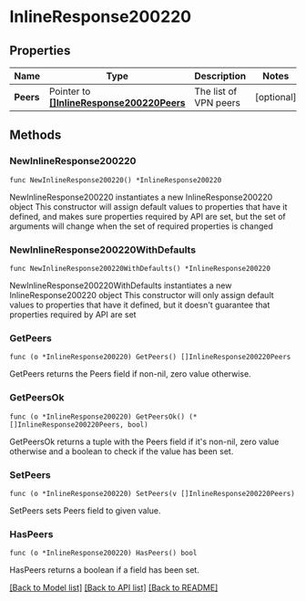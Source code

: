 # InlineResponse200220

## Properties

Name | Type | Description | Notes
------------ | ------------- | ------------- | -------------
**Peers** | Pointer to [**[]InlineResponse200220Peers**](InlineResponse200220Peers.md) | The list of VPN peers | [optional] 

## Methods

### NewInlineResponse200220

`func NewInlineResponse200220() *InlineResponse200220`

NewInlineResponse200220 instantiates a new InlineResponse200220 object
This constructor will assign default values to properties that have it defined,
and makes sure properties required by API are set, but the set of arguments
will change when the set of required properties is changed

### NewInlineResponse200220WithDefaults

`func NewInlineResponse200220WithDefaults() *InlineResponse200220`

NewInlineResponse200220WithDefaults instantiates a new InlineResponse200220 object
This constructor will only assign default values to properties that have it defined,
but it doesn't guarantee that properties required by API are set

### GetPeers

`func (o *InlineResponse200220) GetPeers() []InlineResponse200220Peers`

GetPeers returns the Peers field if non-nil, zero value otherwise.

### GetPeersOk

`func (o *InlineResponse200220) GetPeersOk() (*[]InlineResponse200220Peers, bool)`

GetPeersOk returns a tuple with the Peers field if it's non-nil, zero value otherwise
and a boolean to check if the value has been set.

### SetPeers

`func (o *InlineResponse200220) SetPeers(v []InlineResponse200220Peers)`

SetPeers sets Peers field to given value.

### HasPeers

`func (o *InlineResponse200220) HasPeers() bool`

HasPeers returns a boolean if a field has been set.


[[Back to Model list]](../README.md#documentation-for-models) [[Back to API list]](../README.md#documentation-for-api-endpoints) [[Back to README]](../README.md)


